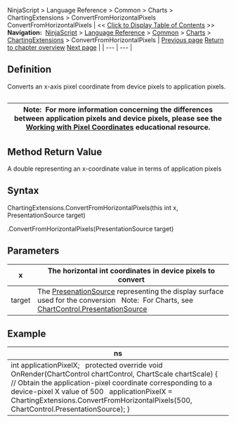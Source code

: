 ﻿
NinjaScript > Language Reference > Common > Charts > ChartingExtensions > ConvertFromHorizontalPixels
ConvertFromHorizontalPixels
| << [Click to Display Table of Contents](convertfromhorizontalpixels.md) >> **Navigation:**     [NinjaScript](ninjascript.md) > [Language Reference](language_reference_wip.md) > [Common](common.md) > [Charts](chart.md) > [ChartingExtensions](chartingextensions.md) > ConvertFromHorizontalPixels | [Previous page](chartingextensions.md) [Return to chapter overview](chartingextensions.md) [Next page](convertfromverticalpixels.md) |
| --- | --- |
## Definition
Converts an x-axis pixel coordinate from device pixels to application pixels.
## 
| Note:  For more information concerning the differences between application pixels and device pixels, please see the [Working with Pixel Coordinates](working_with_pixel_coordinates.md) educational resource. |
| --- |
## 
## 
## Method Return Value
A double representing an x-coordinate value in terms of application pixels
## 
## Syntax
ChartingExtensions.ConvertFromHorizontalPixels(this int x, PresentationSource target)  

<int>.ConvertFromHorizontalPixels(PresentationSource target)
 
## Parameters
| x | The horizontal int coordinates in device pixels to convert |
| --- | --- |
| target | The [PresenationSource](https://msdn.microsoft.com/en-us/library/system.windows.presentationsource(v=vs.110).aspx) representing the display surface used for the conversion   Note:  For Charts, see [ChartControl.PresentationSource](presentationsource.md) |
## 
## 
## Example
| ns |
| --- |
| int applicationPixelX;   protected override void OnRender(ChartControl chartControl, ChartScale chartScale) {    // Obtain the application-pixel coordinate corresponding to a device-pixel X value of 500    applicationPixelX = ChartingExtensions.ConvertFromHorizontalPixels(500, ChartControl.PresentationSource); } |


